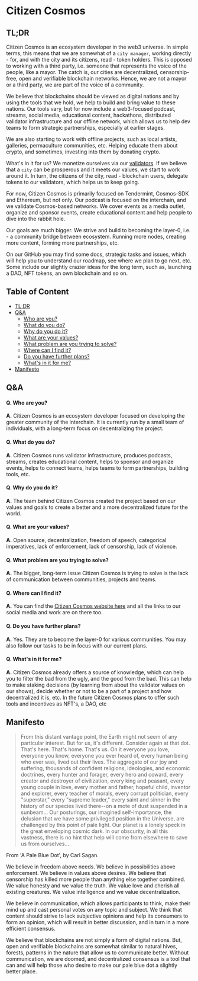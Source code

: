 # Citizen Cosmos

## TL;DR

Citizen Cosmos is an ecosystem developer in the web3 universe. In simple terms, this means that we are somewhat of a `city manager`, working directly - for, and with the city and its citizens, read - token holders. This is opposed to working with a third party, i.e. someone that represents the voice of the people, like a mayor. The catch is, our cities are decentralized, censorship-free, open and verifiable blockchain networks. Hence, we are not a mayor or a third party, we are part of the voice of a community. 

We believe that blockchains should be viewed as digital nations and by using the tools that we hold, we help to build and bring value to these nations. Our tools vary, but for now include a web3-focused podcast, streams, social media, educational content, hackathons, distributed validator infrastructure and our offline network, which allows us to help dev teams to form strategic partnerships, especially at earlier stages. 

We are also starting to work with offline projects, such as local artists, galleries, permaculture communities, etc. Helping educate them about crypto, and sometimes, investing into them by donating crypto.

What's in it for us? We monetize ourselves via our [validators](https://www.citizencosmos.space/staking). If we believe that a `city` can be prosperous and it meets our values, we start to work around it. In turn, the citizens of the city, read - blockchain users, delegate tokens to our validators, which helps us to keep going.

For now, Citizen Cosmos is primarily focused on Tendermint, Cosmos-SDK and Ethereum, but not only. Our podcast is focused on the interchain, and we validate Cosmos-based networks. We cover events as a media outlet, organize and sponsor events, create educational content and help people to dive into the rabbit hole. 

Our goals are much bigger. We strive and build to becoming the layer-0, i.e. - a community bridge between ecosystem. Running more nodes, creating more content, forming more partnerships, etc. 

On our GitHub you may find some docs, strategic tasks and issues, which will help you to understand our roadmap, see where we plan to go next, etc. Some include our slightly crazier ideas for the long term, such as, launching a DAO, NFT tokens, an own blockchain and so on.

## Table of Content

- [TL;DR](#tldr)
- [Q&A](#qa=)
  - [Who are you?](#q-who-are-you)
  - [What do you do?](#q-what-do-you-do)
  - [Why do you do it?](#q-why-do-you-do-it)
  - [What are your values?](#q-what-are-your-values)
  - [What problem are you trying to solve?](#q-where-can-i-find-it)
  - [Where can I find it?](#q-where-can-i-find-it)
  - [Do you have further plans?](#q-do-you-have-further-plans)
  - [What's in it for me?](#q-whats-in-it-for-me)
- [Manifesto](#manifesto)

## Q&A

#### Q. Who are you?
**A.** Citizen Cosmos is an ecosystem developer focused on developing the greater community of the interchain. It is currently run by a small team of individuals, with a long-term focus on decentralizing the project.  

#### Q. What do you do?
**A.** Citizen Cosmos runs validator infrastructure, produces podcasts, streams, creates educational content, helps to sponsor and organize events, helps to connect teams, helps teams to form partnerships, building tools, etc.

#### Q. Why do you do it?
**A.** The team behind Citizen Cosmos created the project based on our values and goals to create a better and a more decentralized future for the world.

#### Q. What are your values?
**A.** Open source, decentralization, freedom of speech, categorical imperatives, lack of enforcement, lack of censorship, lack of violence.

#### Q. What problem are you trying to solve?
**A.** The bigger, long-term issue Citizen Cosmos is trying to solve is the lack of communication between communities, projects and teams.

#### Q. Where can I find it?
**A.** You can find the [Citizen Cosmos website here](https://www.citizencosmos.space/) and all the links to our social media and work are on there too.

#### Q. Do you have further plans?
**A.** Yes. They are to become the layer-0 for various communities. You may also follow our tasks to be in focus with our current plans.

#### Q. What's in it for me?
**A.** Citizen Cosmos already offers a source of knowledge, which can help you to filter the bad from the ugly, and the good from the bad. This can help to make staking decisions (by learning from about the validator values on our shows), decide whether or not to be a part of a project and how decentralized it is, etc. In the future Citizen Cosmos plans to offer such tools and incentives as NFT's, a DAO, etc

## Manifesto

> From this distant vantage point, the Earth might not seem of any particular interest. But for us, it's different. Consider again at that dot. That's here. That's home. That's us. On it everyone you love, everyone you know, everyone you ever heard of, every human being who ever was, lived out their lives. The aggregate of our joy and suffering, thousands of confident religions, ideologies, and economic doctrines, every hunter and forager, every hero and coward, every creator and destroyer of civilization, every king and peasant, every young couple in love, every mother and father, hopeful child, inventor and explorer, every teacher of morals, every corrupt politician, every "superstar," every "supreme leader," every saint and sinner in the history of our species lived there--on a mote of dust suspended in a sunbeam... Our posturings, our imagined self-importance, the delusion that we have some privileged position in the Universe, are challenged by this point of pale light. Our planet is a lonely speck in the great enveloping cosmic dark. In our obscurity, in all this vastness, there is no hint that help will come from elsewhere to save us from ourselves...

From 'A Pale Blue Dot', by Carl Sagan.

We believe in freedom above needs. We believe in possibilities above enforcement. We believe in values above desires. We believe that censorship has killed more people than anything else together combined. We value honesty and we value the truth. We value love and cherish all existing creatures. We value intelligence and we value decentralization. 

We believe in communication, which allows participants to think, make their mind up and cast personal votes on any topic and subject. We think that content should strive to lack subjective opinions and help its consumers to form an opinion, which will result in better discussion, and in turn in a more efficient consensus. 

We believe that blockchains are not simply a form of digital nations. But, open and verifiable blockchains are somewhat similar to natural hives, forests, patterns in the nature that allow us to communicate better. Without communication, we are doomed, and decentralized consensus is a tool that can and will help those who desire to make our pale blue dot a slightly better place. 
